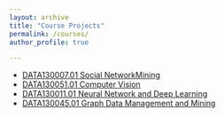 ```yaml
---
layout: archive
title: "Course Projects"
permalink: /courses/
author_profile: true

---
```


* [DATA130007.01 Social NetworkMining](https://github.com/TrueNobility303/DATA130007.01-Social-Network-Mining)
* [DATA130051.01 Computer Vision](https://github.com/TrueNobility303/DATA130051.01-Computer-Vision)
* [DATA130011.01 Neural Network and Deep Learning](https://github.com/TrueNobility303/DATA130011.01-Neural-Network-and-Deep-Learning)
* [DATA130045.01 Graph Data Management and Mining](https://github.com/TrueNobility303/DATA130045.01-Graph-Data-Management-and-Mining)
